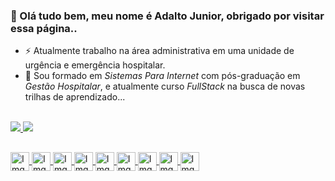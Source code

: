 ### 👋 Olá tudo bem, meu nome é Adalto Junior, obrigado por visitar essa página.. 


- ⚡ Atualmente trabalho na área administrativa em uma unidade de urgência e emergência hospitalar.
- 🔭 Sou formado em *Sistemas Para Internet* com pós-graduação em *Gestão Hospitalar*, e atualmente curso *FullStack* na busca de novas trilhas de aprendizado... 

<br/>
  <!--
  - Adicionando carrão de estatísticas do GitHub || Você pode passar um parâmetro de consulta '&hide=' para ocultar quaisquer estatísticas específicas com valores       separados por vírgulas. Opções:&hide=stars,commits,prs,issues,contribs  
  - Com temas embutidos, você pode personalizar a aparência do cartão sem fazer nenhuma personalização manual. Use &theme=THEME_NAME. 
  Ex. dark, radical, merko, gruvbox, , tokyonight, onedark, cobalt, synthwave, highcontrast, dracula.
  - Tema transparente:  Este tema é otimizado para ter uma boa aparência nos temas padrão claro e escuro do GitHub. Você pode ativar este tema usando o &theme=transparentparâmetro da seguinte forma:
  -->

<div>  
  <a href="https://github.com/adalto20https://cdn.jsdelivr.net/gh/devicons/devicon/icons/mysql/mysql-original.svg1/github-readme-stats"/>
  <img src="https://github-readme-stats.vercel.app/api?username=adalto2019&hide=prs,issues&show_icons=true&dracula&theme=transparent"/>
  <img src="https://github-readme-stats.vercel.app/api/top-langs/?username=adalto2019&layout=compact&dracula&theme=transparent"/>
</div>
 
 ## <!-- linha -->
 
<div>
  <img alt="Img HTML5" width=30px align="center" src="https://cdn.jsdelivr.net/gh/devicons/devicon/icons/html5/html5-original.svg"/>
  <img alt="Img CSS3" width=30px align="center" src="https://cdn.jsdelivr.net/gh/devicons/devicon/icons/css3/css3-original.svg"/>           
  <img alt="Img JavaScript" width=30px align="center" src="https://cdn.jsdelivr.net/gh/devicons/devicon/icons/javascript/javascript-original.svg"/>  
  <img alt="Img Python" width=30px align="center" src="https://cdn.jsdelivr.net/gh/devicons/devicon/icons/python/python-original.svg"/>
  <img alt="Img Java" width=30px align="center" src="https://cdn.jsdelivr.net/gh/devicons/devicon/icons/java/java-original.svg"/>
  <img alt="Img MySql" width=30px align="center" src="https://cdn.jsdelivr.net/gh/devicons/devicon/icons/mysql/mysql-original.svg"/>
  <img alt="Img SqlServer" width=30px align="center" src="https://cdn.jsdelivr.net/gh/devicons/devicon/icons/microsoftsqlserver/microsoftsqlserver-plain.svg"/>
  <img alt="Img VScode" width=30px align="center" src="https://cdn.jsdelivr.net/gh/devicons/devicon/icons/vscode/vscode-original.svg"/>  
  <img alt="Img Pycharm" width=30px align="center" src="https://cdn.jsdelivr.net/gh/devicons/devicon/icons/pycharm/pycharm-original.svg"/>
</div>

## <!-- linha -->
 
<!--![Snake animation](https://github.com/adalto2019/adalto2019/blob/output/github-contribuition-grid-snake.svg)-->
 
